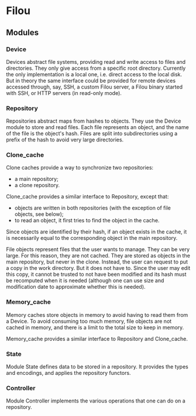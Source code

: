 # Filou

## Modules

### Device

Devices abstract file systems, providing read and write access to files and directories.
They only give access from a specific root directory.
Currently the only implementation is a local one, i.e. direct access to the local disk.
But in theory the same interface could be provided for remote devices accessed through,
say, SSH, a custom Filou server, a Filou binary started with SSH,
or HTTP servers (in read-only mode).

### Repository

Repositories abstract maps from hashes to objects.
They use the Device module to store and read files.
Each file represents an object, and the name of the file is the object's hash.
Files are split into subdirectories using a prefix of the hash
to avoid very large directories.

### Clone_cache

Clone caches provide a way to synchronize two repositories:
- a main repository;
- a clone repository.

Clone_cache provides a similar interface to Repository, except that:
- objects are written in both repositories (with the exception of file objects, see below);
- to read an object, it first tries to find the object in the cache.

Since objects are identified by their hash, if an object exists in the cache,
it is necessarily equal to the corresponding object in the main repository.

File objects represent files that the user wants to manage.
They can be very large. For this reason, they are not cached.
They are stored as objects in the main repository, but never in the clone.
Instead, the user can request to put a copy in the work directory.
But it does not have to. Since the user may edit this copy, it cannot be trusted
to not have been modified and its hash must be recomputed when it is needed
(although one can use size and modification date to approximate whether this is needed).

### Memory_cache

Memory caches store objects in memory to avoid having to read them from a Device.
To avoid consuming too much memory, file objects are not cached in memory,
and there is a limit to the total size to keep in memory.

Memory_cache provides a similar interface to Repository and Clone_cache.

### State

Module State defines data to be stored in a repository.
It provides the types and encodings, and applies the repository functors.

### Controller

Module Controller implements the various operations that one can do on a repository.
